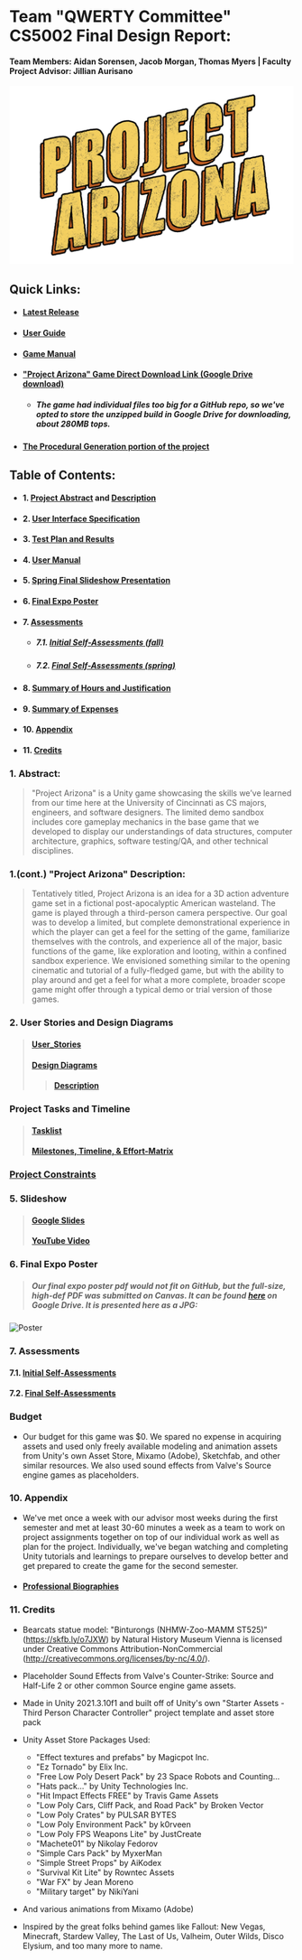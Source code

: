 # Team "QWERTY Committee" CS5002 Final Design Report:
#### Team Members: Aidan Sorensen, Jacob Morgan, Thomas Myers | Faculty Project Advisor: Jillian Aurisano

![Logo](Logo.png)

## Quick Links:
- #### [Latest Release](https://github.com/Jmorgan97/QWERTY-Committee/releases/latest)
- #### [User Guide](https://github.com/Jmorgan97/QWERTY-Committee/blob/main/User%20Docs/User_Guide.md)
- #### [Game Manual](https://github.com/Jmorgan97/QWERTY-Committee/blob/main/User%20Docs/Game_Manual.md)
- #### ["Project Arizona" Game Direct Download Link (Google Drive download)](https://drive.google.com/drive/folders/1saYWJ75qpd3Hc11MAecrOlUImRgxWKvo?usp=sharing)
	- ##### The game had individual files too big for a GitHub repo, so we've opted to store the unzipped build in Google Drive for downloading, about 280MB tops.
- #### [The Procedural Generation portion of the project](https://github.com/Myers747/Project-Arizona-Procedural-Generation)

## Table of Contents:
- #### 1. [Project Abstract](#abstract) and [Description](#description)
- #### 2. [User Interface Specification](#ui)
- #### 3. [Test Plan and Results](#test)
- #### 4. [User Manual](#manual)
- #### 5. [Spring Final Slideshow Presentation](#slides)
- #### 6. [Final Expo Poster](#poster)
- #### 7. [Assessments](#assessments)
	- ##### 7.1. [Initial Self-Assessments (fall)](#fall)
	- ##### 7.2. [Final Self-Assessments (spring)](#spring)
- #### 8. [Summary of Hours and Justification](#hours)
- #### 9. [Summary of Expenses](#expenses)
- #### 10. [Appendix](#appendix)
- #### 11. [Credits](#credits)

### 1. Abstract: <a name="abstract"></a>
> "Project Arizona" is a Unity game showcasing the skills we’ve learned from our time here at the University of Cincinnati as CS majors, engineers, and software designers. The limited demo sandbox includes core gameplay mechanics in the base game that we developed to display our understandings of data structures, computer architecture, graphics, software testing/QA, and other technical disciplines.

### 1.(cont.) "Project Arizona" Description: <a name="description"></a>
> Tentatively titled, Project Arizona is an idea for a 3D action adventure game set in a fictional post-apocalyptic American wasteland. The game is played through a third-person camera perspective. Our goal was to develop a limited, but complete demonstrational experience in which the player can get a feel for the setting of the game, familiarize themselves with the controls, and experience all of the major, basic functions of the game, like exploration and looting, within a confined sandbox experience. We envisioned something similar to the opening cinematic and tutorial of a fully-fledged game, but with the ability to play around and get a feel for what a more complete, broader scope game might offer through a typical demo or trial version of those games.

### 2. User Stories and Design Diagrams <a name="ui"></a>
> #### [User_Stories](https://github.com/Jmorgan97/QWERTY-Committee/blob/main/User_Stories.md "User_Stories.md")
> #### [Design Diagrams](/Design_Diagrams//Design_Diagram.png?raw=true "Design Diagrams")
> > #### [Description](/Design_Diagrams//Design_Diagrams.md)

   
### Project Tasks and Timeline
> #### [Tasklist](https://github.com/Jmorgan97/QWERTY-Committee/blob/main/Tasklist.md "Tasklist.md")
> #### [Milestones, Timeline, & Effort-Matrix](https://github.com/Jmorgan97/QWERTY-Committee/blob/main/Milestones_Timeline_%26_Effort-Matrix.md "Milestones_Timeline_&_Effort-Matrix.md")

### [Project Constraints](https://github.com/Jmorgan97/QWERTY-Committee/blob/main/Project_Constraints.md "Project_Constraints.md")

### 5. Slideshow
> #### [Google Slides](https://docs.google.com/presentation/d/1gHlmadPL_s-FE6YGnVkt1e0DPgESmbefmdNsu120KyI/edit?usp=sharing)
> #### [YouTube Video](https://www.youtube.com/watch?v=suR1-ARk1ks)

### 6. Final Expo Poster
> ##### Our final expo poster pdf would not fit on GitHub, but the full-size, high-def PDF was submitted on Canvas. It can be found [here](https://drive.google.com/file/d/1r0XumtdIQbPm8yNdU5a7aUzjilrL8ScD/view?usp=sharing) on Google Drive. It is presented here as a JPG:

![Poster](PosterJPG.jpg)

### 7. Assessments

#### 7.1. [Initial Self-Assessments](https://github.com/Jmorgan97/QWERTY-Committee/tree/main/Self-Assessment_Essays)
#### 7.2. [Final Self-Assessments]()



### Budget
- Our budget for this game was $0. We spared no expense in acquiring assets and used only freely available modeling and animation assets from Unity's own Asset Store, Mixamo (Adobe), Sketchfab, and other similar resources. We also used sound effects from Valve's Source engine games as placeholders.

### 10. Appendix

- We've met once a week with our advisor most weeks during the first semester and met at least 30-60 minutes a week as a team to work on project assignments together on top of our individual work as well as plan for the project. Individually, we've began watching and completing Unity tutorials and learnings to prepare ourselves to develop better and get prepared to create the game for the second semester. 

- #### [Professional Biographies](https://github.com/Jmorgan97/QWERTY-Committee/tree/main/Professional_Biographies)

### 11. Credits
- Bearcats statue model: "Binturongs (NHMW-Zoo-MAMM ST525)" (https://skfb.ly/o7JXW) by Natural History Museum Vienna is licensed under Creative Commons Attribution-NonCommercial (http://creativecommons.org/licenses/by-nc/4.0/).

- Placeholder Sound Effects from Valve's Counter-Strike: Source and Half-Life 2 or other common Source engine game assets.

- Made in Unity 2021.3.10f1 and built off of Unity's own "Starter Assets - Third Person Character Controller" project template and asset store pack

- Unity Asset Store Packages Used:
	- "Effect textures and prefabs" by Magicpot Inc.
	- "Ez Tornado" by Elix Inc.
	- "Free Low Poly Desert Pack" by 23 Space Robots and Counting...
	- "Hats pack..." by Unity Technologies Inc.
	- "Hit Impact Effects FREE" by Travis Game Assets
	- "Low Poly Cars, Cliff Pack, and Road Pack" by Broken Vector
	- "Low Poly Crates" by PULSAR BYTES
	- "Low Poly Environment Pack" by k0rveen
	- "Low Poly FPS Weapons Lite" by JustCreate
	- "Machete01" by Nikolay Fedorov
	- "Simple Cars Pack" by MyxerMan
	- "Simple Street Props" by 	AiKodex
	- "Survival Kit Lite" by Rowntec Assets
	- "War FX" by Jean Moreno
	- "Military target" by NikiYani

- And various animations from Mixamo (Adobe)

- Inspired by the great folks behind games like Fallout: New Vegas, Minecraft, Stardew Valley, The Last of Us, Valheim, Outer Wilds, Disco Elysium, and too many more to name.
